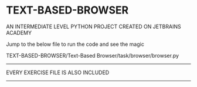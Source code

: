 # TEXT-BASED-BROWSER
AN INTERMEDIATE LEVEL PYTHON PROJECT
CREATED ON JETBRAINS ACADEMY 

 
Jump to the below file to run the code and see the magic

TEXT-BASED-BROWSER/Text-Based Browser/task/browser/browser.py 


***
EVERY EXERCISE FILE IS ALSO INCLUDED
***
